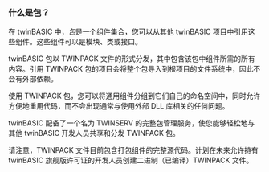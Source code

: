 ### 什么是包？

在 twinBASIC 中，*包*是一个组件集合，您可以从其他 twinBASIC 项目中引用这些组件。这些组件可以是模块、类或接口。

twinBASIC 包以 TWINPACK 文件的形式分发，其中包含该包中组件所需的所有内容。引用 TWINPACK 包的项目会将整个包导入到根项目的文件系统中，因此不会有外部依赖。

使用 TWINPACK 包，您可以将通用组件分组到它们自己的命名空间中，同时允许方便地重用代码，而不会出现通常与使用外部 DLL 库相关的任何问题。

twinBASIC 配备了一个名为 TWINSERV 的完整包管理服务，使您能够轻松地与其他 twinBASIC 开发人员共享和分发 TWINPACK 包。

请注意，TWINPACK 文件目前包含打包组件的完整源代码。计划在未来允许持有 twinBASIC 旗舰版许可证的开发人员创建二进制（已编译）TWINPACK 文件。